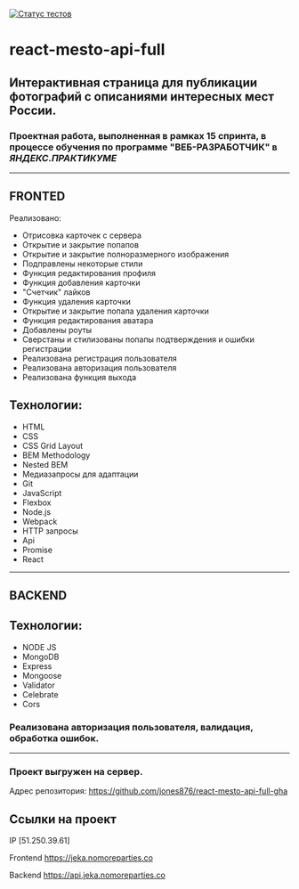 [![Статус тестов](../../actions/workflows/tests.yml/badge.svg)](../../actions/workflows/tests.yml)

# react-mesto-api-full


## Интерактивная страница для публикации фотографий с описаниями интересных мест России.

### Проектная работа, выполненная в рамках 15 спринта, в процессе обучения по программе **"ВЕБ-РАЗРАБОТЧИК"**  в *__ЯНДЕКС.ПРАКТИКУМЕ__*

---
## FRONTED
Реализовано:

+ Отрисовка карточек с сервера
+ Открытие и закрытие попапов
+ Открытие и закрытие полноразмерного изображения
+ Подправлены некоторые стили
+ Функция редактирования профиля
+ Функция добавления карточки
+ "Счетчик" лайков
+ Функция удаления карточки
+ Открытие и закрытие попапа удаления карточки
+ Функция редактирования аватара
+ Добавлены роуты
+ Сверстаны и стилизованы попапы подтверждения и ошибки регистрации
+ Реализована регистрация пользователя
+ Реализована авторизация пользователя
+ Реализована функция выхода

## Технологии:

+ HTML 
+ CSS 
+ CSS Grid Layout 
+ BEM Methodology 
+ Nested BEM 
+ Медиазапросы для адаптации 
+ Git 
+ JavaScript 
+ Flexbox
+ Node.js
+ Webpack
+ HTTP запросы
+ Api 
+ Promise
+ React

---

## BACKEND

## Технологии:
+ NODE JS
+ MongoDB
+ Express
+ Mongoose
+ Validator
+ Celebrate
+ Cors
 ### Реализована авторизация пользователя, валидация, обработка ошибок.

---
### Проект выгружен на сервер.

Адрес репозитория: https://github.com/jones876/react-mesto-api-full-gha

## Ссылки на проект

IP [51.250.39.61]

Frontend https://jeka.nomoreparties.co

Backend https://api.jeka.nomoreparties.co
